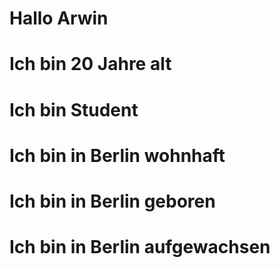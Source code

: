 # Hallo Arwin
# Ich bin 20 Jahre alt
# Ich bin Student
# Ich bin in Berlin wohnhaft
# Ich bin in Berlin geboren
# Ich bin in Berlin aufgewachsen
